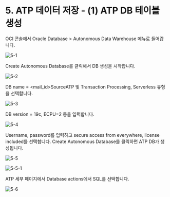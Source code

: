 
# 5. ATP 데이터 저장 - (1) ATP DB 테이블 생성

OCI 콘솔에서 Oracle Database > Autonomous Data Warehouse 메뉴로 들어갑니다. 

![5-1](https://github.com/oraclekr-data-platform/ODWS-S01-OCI-data-pipeline/assets/150219167/f7ca8bf1-bca2-48f3-b210-8d555b9e7047)


Create Autonomous Database를 클릭해서 DB 생성을 시작합니다.

![5-2](https://github.com/oraclekr-data-platform/ODWS-S01-OCI-data-pipeline/assets/150219167/f60de8b4-2a86-45db-80ea-f44b91c5e429)



DB name = <mail_id>SourceATP 및 Transaction Processing, Serverless 유형을 선택합니다. 


![5-3](https://github.com/oraclekr-data-platform/ODWS-S01-OCI-data-pipeline/assets/150219167/37b611d9-ee9a-4fb6-95fa-ea442c9325f1)


DB version = 19c, ECPU=2 등을 입력합니다. 

![5-4](https://github.com/oraclekr-data-platform/ODWS-S01-OCI-data-pipeline/assets/150219167/42afd2a6-a89a-4b1f-835d-750b25062d11)


Username, password를 입력하고 secure access from everywhere, license included를 선택합니다. 
     Create Autonomous Database를 클릭하면 ATP DB가 생성됩니다. 

![5-5](https://github.com/oraclekr-data-platform/ODWS-S01-OCI-data-pipeline/assets/150219167/6febe405-166f-48ce-b0f7-cb0edf5b907a)


![5-5-1](https://github.com/oraclekr-data-platform/ODWS-S01-OCI-data-pipeline/assets/150219167/153e4d5e-138a-46b7-9871-b0899af43ffb)

ATP 세부 페이지에서 Database actions에서 SQL를 선택합니다.

![5-6](https://github.com/oraclekr-data-platform/ODWS-S01-OCI-data-pipeline/assets/150219167/b1e991bb-da79-4fab-97ed-1ee422c9b26c)


